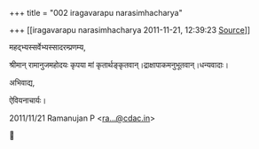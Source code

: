 +++
title = "002 iragavarapu narasimhacharya"

+++
[[iragavarapu narasimhacharya	2011-11-21, 12:39:23 [Source](https://groups.google.com/g/bvparishat/c/PiEMqG9anDM)]]



महद्भ्यस्सर्वेभ्यस्सादरम्प्रणम्य,

श्रीमान् रामानुजमहोदयः कृपया मां कृतार्थङ्कृतवान्।द्राक्षापाकमनुभूतवान्।धन्यवादाः।

अभिवाद्य,

ऐवियनाचार्यः।  
  

2011/11/21 Ramanujan P \<[ra...@cdac.in]()\>



